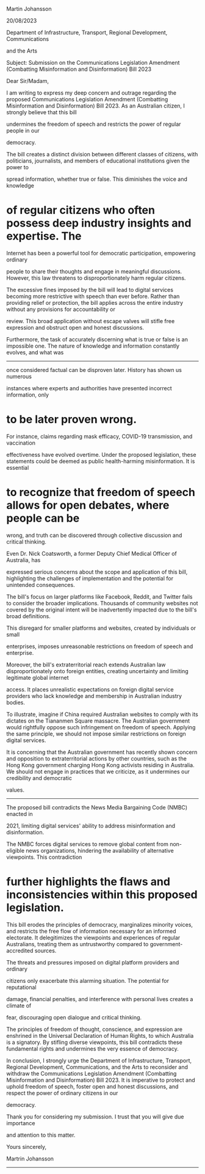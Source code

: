 Martin Johansson

20/08/2023

Department of Infrastructure, Transport, Regional Development, Communications

and the Arts

Subject: Submission on the Communications Legislation Amendment (Combatting
Misinformation and Disinformation) Bill 2023

Dear Sir/Madam,

I am writing to express my deep concern and outrage regarding the proposed
Communications Legislation Amendment (Combatting Misinformation and
Disinformation) Bill 2023. As an Australian citizen, I strongly believe that this bill

undermines the freedom of speech and restricts the power of regular people in our

democracy.

The bill creates a distinct division between different classes of citizens, with
politicians, journalists, and members of educational institutions given the power to

spread information, whether true or false. This diminishes the voice and knowledge
# of regular citizens who often possess deep industry insights and expertise. The
Internet has been a powerful tool for democratic participation, empowering ordinary

people to share their thoughts and engage in meaningful discussions. However, this
law threatens to disproportionately harm regular citizens.

The excessive fines imposed by the bill will lead to digital services becoming more
restrictive with speech than ever before. Rather than providing relief or protection,
the bill applies across the entire industry without any provisions for accountability or

review. This broad application without escape valves will stifle free expression and
obstruct open and honest discussions.

Furthermore, the task of accurately discerning what is true or false is an impossible
one. The nature of knowledge and information constantly evolves, and what was


-----

once considered factual can be disproven later. History has shown us numerous

instances where experts and authorities have presented incorrect information, only
# to be later proven wrong.

For instance, claims regarding mask efficacy, COVID-19 transmission, and vaccination

effectiveness have evolved overtime. Under the proposed legislation, these
statements could be deemed as public health-harming misinformation. It is essential
# to recognize that freedom of speech allows for open debates, where people can be
wrong, and truth can be discovered through collective discussion and critical
thinking.

Even Dr. Nick Coatsworth, a former Deputy Chief Medical Officer of Australia, has

expressed serious concerns about the scope and application of this bill, highlighting
the challenges of implementation and the potential for unintended consequences.

The bill's focus on larger platforms like Facebook, Reddit, and Twitter fails to
consider the broader implications. Thousands of community websites not covered by
the original intent will be inadvertently impacted due to the bill's broad definitions.

This disregard for smaller platforms and websites, created by individuals or small

enterprises, imposes unreasonable restrictions on freedom of speech and enterprise.

Moreover, the bill's extraterritorial reach extends Australian law disproportionately
onto foreign entities, creating uncertainty and limiting legitimate global internet

access. It places unrealistic expectations on foreign digital service providers who lack
knowledge and membership in Australian industry bodies.

To illustrate, imagine if China required Australian websites to comply with its dictates
on the Tiananmen Square massacre. The Australian government would rightfully
oppose such infringement on freedom of speech. Applying the same principle, we
should not impose similar restrictions on foreign digital services.

It is concerning that the Australian government has recently shown concern and
opposition to extraterritorial actions by other countries, such as the Hong Kong
government charging Hong Kong activists residing in Australia. We should not
engage in practices that we criticize, as it undermines our credibility and democratic

values.


-----

The proposed bill contradicts the News Media Bargaining Code (NMBC) enacted in

2021, limiting digital services' ability to address misinformation and disinformation.

The NMBC forces digital services to remove global content from non-eligible news
organizations, hindering the availability of alternative viewpoints. This contradiction
# further highlights the flaws and inconsistencies within this proposed legislation.

This bill erodes the principles of democracy, marginalizes minority voices, and
restricts the free flow of information necessary for an informed electorate. It
delegitimizes the viewpoints and experiences of regular Australians, treating them as
untrustworthy compared to government-accredited sources.

The threats and pressures imposed on digital platform providers and ordinary

citizens only exacerbate this alarming situation. The potential for reputational

damage, financial penalties, and interference with personal lives creates a climate of

fear, discouraging open dialogue and critical thinking.

The principles of freedom of thought, conscience, and expression are enshrined in
the Universal Declaration of Human Rights, to which Australia is a signatory. By
stifling diverse viewpoints, this bill contradicts these fundamental rights and
undermines the very essence of democracy.

In conclusion, I strongly urge the Department of Infrastructure, Transport, Regional
Development, Communications, and the Arts to reconsider and withdraw the
Communications Legislation Amendment (Combatting Misinformation and
Disinformation) Bill 2023. It is imperative to protect and uphold freedom of speech,
foster open and honest discussions, and respect the power of ordinary citizens in our

democracy.

Thank you for considering my submission. I trust that you will give due importance

and attention to this matter.

Yours sincerely,

Martrin Johansson


-----

